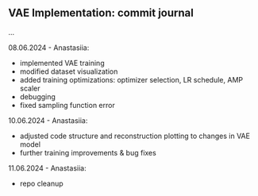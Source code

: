 ## VAE Implementation: commit journal
...

08.06.2024 - Anastasiia: 
- implemented VAE training
- modified dataset visualization
- added training optimizations: optimizer selection, LR schedule, AMP scaler
- debugging
- fixed sampling function error

10.06.2024 - Anastasiia:
- adjusted code structure and reconstruction plotting to changes in VAE model
- further training improvements & bug fixes

11.06.2024 - Anastasiia:
- repo cleanup